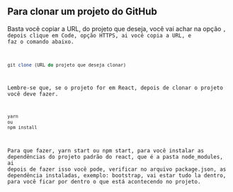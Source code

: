 ## Para clonar um projeto do GitHub

Basta você copiar a URL, do projeto que deseja,
você vai achar na opção <code>, depois clique em Code, opção HTTPS, ai você
copia a URL, e faz o comando abaixo.

```js
git clone (URL do projeto que deseja clonar)
```

Lembre-se que, se o projeto for em React, depois de clonar o projeto você deve
fazer.

```js
yarn
ou
npm install
```

Para que fazer, yarn start ou npm start, para você instalar as dependências do
projeto padrão do react, que é a pasta node_modules, ai depois de fazer isso você pode, verificar no arquivo package.json, as dependência instaladas, exemplo: bootstrap, vai estar tudo la dentro, para você ficar por dentro o que está acontecendo no projeto.
